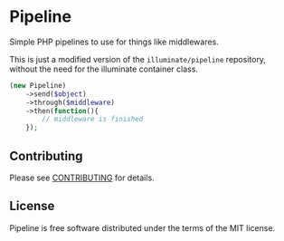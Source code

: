 # Pipeline

Simple PHP pipelines to use for things like middlewares.

This is just a modified version of the `illuminate/pipeline` repository, without the need for the illuminate container class.

```php
(new Pipeline)
	->send($object)
    ->through($middleware)
    ->then(function(){
    	// middleware is finished
    });
```

## Contributing

Please see [CONTRIBUTING](CONTRIBUTING.md) for details.

## License

Pipeline is free software distributed under the terms of the MIT license.
